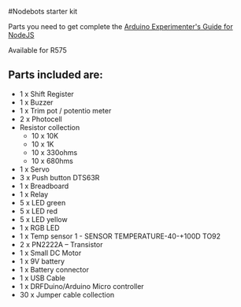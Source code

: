 #Nodebots starter kit

Parts you need to get complete the [Arduino Experimenter's Guide for NodeJS](http://node-ardx.org/)

Available for R575

## Parts included are:

* 1 x Shift Register
* 1 x Buzzer
* 1 x Trim pot / potentio meter
* 2 x Photocell
* Resistor collection
	* 10 x 10K
	* 10 x 1K
	* 10 x 330ohms
	* 10 x 680hms
* 1 x Servo
* 3 x Push button DTS63R
* 1 x Breadboard
* 1 x Relay
* 5 x LED green
* 5 x LED red
* 5 x LED yellow
* 1 x RGB LED
* 1 x Temp sensor 1 - SENSOR TEMPERATURE-40-+100D TO92
* 2 x PN2222A – Transistor
* 1 x Small DC Motor
* 1 x 9V battery
* 1 x Battery connector
* 1 x USB Cable
* 1 x DRFDuino/Arduino Micro controller
* 30 x Jumper cable collection